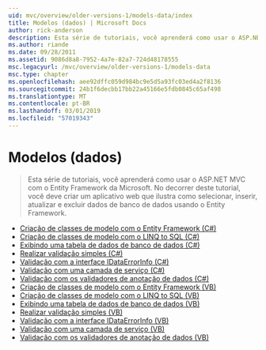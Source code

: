 ```yaml
---
uid: mvc/overview/older-versions-1/models-data/index
title: Modelos (dados) | Microsoft Docs
author: rick-anderson
description: Esta série de tutoriais, você aprenderá como usar o ASP.NET MVC com o Entity Framework da Microsoft. No decorrer deste tutorial, você deve criar um aplicativo web...
ms.author: riande
ms.date: 09/28/2011
ms.assetid: 9086d8a8-7952-4a7e-82a7-724d48178555
msc.legacyurl: /mvc/overview/older-versions-1/models-data
msc.type: chapter
ms.openlocfilehash: aee92dffc059d984bc9e5d5a93fc03ed4a2f8136
ms.sourcegitcommit: 24b1f6decbb17bb22a45166e5fdb0845c65af498
ms.translationtype: MT
ms.contentlocale: pt-BR
ms.lasthandoff: 03/01/2019
ms.locfileid: "57019343"
---
```

<a name="models-data"></a>Modelos (dados)
====================
> Esta série de tutoriais, você aprenderá como usar o ASP.NET MVC com o Entity Framework da Microsoft. No decorrer deste tutorial, você deve criar um aplicativo web que ilustra como selecionar, inserir, atualizar e excluir dados de banco de dados usando o Entity Framework.


- [Criação de classes de modelo com o Entity Framework (C#)](creating-model-classes-with-the-entity-framework-cs.md)
- [Criação de classes de modelo com o LINQ to SQL (C#)](creating-model-classes-with-linq-to-sql-cs.md)
- [Exibindo uma tabela de dados de banco de dados (C#)](displaying-a-table-of-database-data-cs.md)
- [Realizar validação simples (C#)](performing-simple-validation-cs.md)
- [Validação com a interface IDataErrorInfo (C#)](validating-with-the-idataerrorinfo-interface-cs.md)
- [Validação com uma camada de serviço (C#)](validating-with-a-service-layer-cs.md)
- [Validação com os validadores de anotação de dados (C#)](validation-with-the-data-annotation-validators-cs.md)
- [Criação de classes de modelo com o Entity Framework (VB)](creating-model-classes-with-the-entity-framework-vb.md)
- [Criação de classes de modelo com o LINQ to SQL (VB)](creating-model-classes-with-linq-to-sql-vb.md)
- [Exibindo uma tabela de dados de banco de dados (VB)](displaying-a-table-of-database-data-vb.md)
- [Realizar validação simples (VB)](performing-simple-validation-vb.md)
- [Validação com a interface IDataErrorInfo (VB)](validating-with-the-idataerrorinfo-interface-vb.md)
- [Validação com uma camada de serviço (VB)](validating-with-a-service-layer-vb.md)
- [Validação com os validadores de anotação de dados (VB)](validation-with-the-data-annotation-validators-vb.md)

